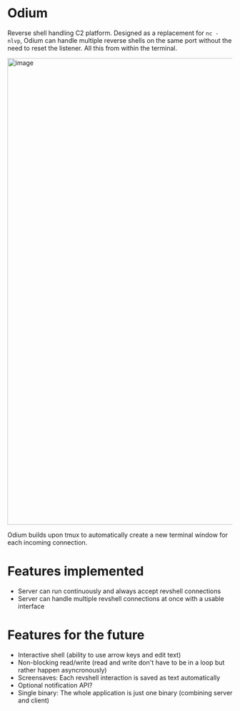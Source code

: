 # Odium
Reverse shell handling C2 platform.
Designed as a replacement for `nc -nlvp`, Odium can handle multiple reverse shells on the same port without the need to reset the listener. All this from within the terminal.

<img width="1552" height="1046" alt="image" src="https://github.com/user-attachments/assets/f7b1d26b-546d-444f-a067-7fb67b6fc0fa" />


Odium builds upon tmux to automatically create a new terminal window for each incoming connection.

# Features implemented
- Server can run continuously and always accept revshell connections
- Server can handle multiple revshell connections at once with a usable interface


# Features for the future
- Interactive shell (ability to use arrow keys and edit text)
- Non-blocking read/write (read and write don't have to be in a loop but rather happen asyncronously)
- Screensaves: Each revshell interaction is saved as text automatically
- Optional notification API?
- Single binary: The whole application is just one binary (combining server and client)
